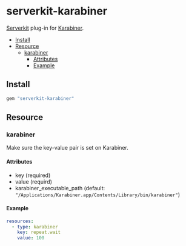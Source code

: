 # serverkit-karabiner
[Serverkit](https://github.com/r7kamura/serverkit) plug-in for [Karabiner](https://pqrs.org/osx/karabiner/).

- [Install](#install)
- [Resource](#resource)
  - [karabiner](#karabiner)
    - [Attributes](#attributes)
    - [Example](#example)

## Install
```rb
gem "serverkit-karabiner"
```

## Resource
### karabiner
Make sure the key-value pair is set on Karabiner.

#### Attributes
- key (required)
- value (requird)
- karabiner_executable_path (default: `"/Applications/Karabiner.app/Contents/Library/bin/karabiner"`)

#### Example
```yml
resources:
  - type: karabiner
    key: repeat.wait
    value: 100
```
